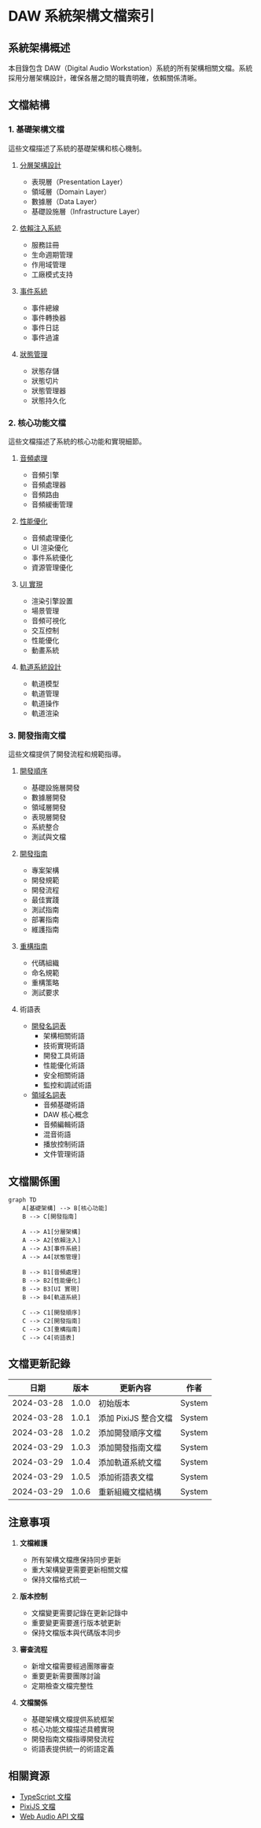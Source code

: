 # DAW 系統架構文檔索引

## 系統架構概述

本目錄包含 DAW（Digital Audio Workstation）系統的所有架構相關文檔。系統採用分層架構設計，確保各層之間的職責明確，依賴關係清晰。

## 文檔結構

### 1. 基礎架構文檔
這些文檔描述了系統的基礎架構和核心機制。

1. [分層架構設計](layered-architecture.md)
   - 表現層（Presentation Layer）
   - 領域層（Domain Layer）
   - 數據層（Data Layer）
   - 基礎設施層（Infrastructure Layer）

2. [依賴注入系統](dependency-injection.md)
   - 服務註冊
   - 生命週期管理
   - 作用域管理
   - 工廠模式支持

3. [事件系統](event-system.md)
   - 事件總線
   - 事件轉換器
   - 事件日誌
   - 事件過濾

4. [狀態管理](state-management.md)
   - 狀態存儲
   - 狀態切片
   - 狀態管理器
   - 狀態持久化

### 2. 核心功能文檔
這些文檔描述了系統的核心功能和實現細節。

1. [音頻處理](audio-processing.md)
   - 音頻引擎
   - 音頻處理器
   - 音頻路由
   - 音頻緩衝管理

2. [性能優化](performance-optimization.md)
   - 音頻處理優化
   - UI 渲染優化
   - 事件系統優化
   - 資源管理優化

3. [UI 實現](pixijs-integration.md)
   - 渲染引擎設置
   - 場景管理
   - 音頻可視化
   - 交互控制
   - 性能優化
   - 動畫系統

4. [軌道系統設計](track/README.md)
   - 軌道模型
   - 軌道管理
   - 軌道操作
   - 軌道渲染

### 3. 開發指南文檔
這些文檔提供了開發流程和規範指導。

1. [開發順序](development-sequence.md)
   - 基礎設施層開發
   - 數據層開發
   - 領域層開發
   - 表現層開發
   - 系統整合
   - 測試與文檔

2. [開發指南](development-guide.md)
   - 專案架構
   - 開發規範
   - 開發流程
   - 最佳實踐
   - 測試指南
   - 部署指南
   - 維護指南

3. [重構指南](refactoring-guide.md)
   - 代碼組織
   - 命名規範
   - 重構策略
   - 測試要求

4. 術語表
   - [開發名詞表](technical-terms.md)
     - 架構相關術語
     - 技術實現術語
     - 開發工具術語
     - 性能優化術語
     - 安全相關術語
     - 監控和調試術語
   - [領域名詞表](domain-terms.md)
     - 音頻基礎術語
     - DAW 核心概念
     - 音頻編輯術語
     - 混音術語
     - 播放控制術語
     - 文件管理術語

## 文檔關係圖

```mermaid
graph TD
    A[基礎架構] --> B[核心功能]
    B --> C[開發指南]
    
    A --> A1[分層架構]
    A --> A2[依賴注入]
    A --> A3[事件系統]
    A --> A4[狀態管理]
    
    B --> B1[音頻處理]
    B --> B2[性能優化]
    B --> B3[UI 實現]
    B --> B4[軌道系統]
    
    C --> C1[開發順序]
    C --> C2[開發指南]
    C --> C3[重構指南]
    C --> C4[術語表]
```

## 文檔更新記錄

| 日期 | 版本 | 更新內容 | 作者 |
|------|------|----------|------|
| 2024-03-28 | 1.0.0 | 初始版本 | System |
| 2024-03-28 | 1.0.1 | 添加 PixiJS 整合文檔 | System |
| 2024-03-28 | 1.0.2 | 添加開發順序文檔 | System |
| 2024-03-29 | 1.0.3 | 添加開發指南文檔 | System |
| 2024-03-29 | 1.0.4 | 添加軌道系統文檔 | System |
| 2024-03-29 | 1.0.5 | 添加術語表文檔 | System |
| 2024-03-29 | 1.0.6 | 重新組織文檔結構 | System |

## 注意事項

1. **文檔維護**
   - 所有架構文檔應保持同步更新
   - 重大架構變更需要更新相關文檔
   - 保持文檔格式統一

2. **版本控制**
   - 文檔變更需要記錄在更新記錄中
   - 重要變更需要進行版本號更新
   - 保持文檔版本與代碼版本同步

3. **審查流程**
   - 新增文檔需要經過團隊審查
   - 重要更新需要團隊討論
   - 定期檢查文檔完整性

4. **文檔關係**
   - 基礎架構文檔提供系統框架
   - 核心功能文檔描述具體實現
   - 開發指南文檔指導開發流程
   - 術語表提供統一的術語定義

## 相關資源

- [TypeScript 文檔](https://www.typescriptlang.org/docs/)
- [PixiJS 文檔](https://pixijs.io/guides)
- [Web Audio API 文檔](https://developer.mozilla.org/en-US/docs/Web/API/Web_Audio_API) 